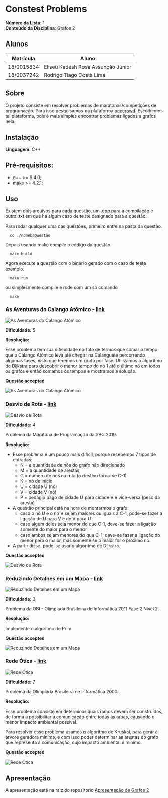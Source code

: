 # Constest Problems

**Número da Lista**: 1<br>
**Conteúdo da Disciplina**: Grafos 2<br>

## Alunos
|Matrícula | Aluno |
| -- | -- |
| 18/0015834  |  Eliseu Kadesh Rosa Assunção Júnior |
| 18/0037242  |  Rodrigo Tiago Costa Lima |

## Sobre 
O projeto consiste em resolver problemas de maratonas/competições de programação. Para isso pesquisamos na plataforma [beecrowd](https://www.beecrowd.com.br/). Escolhemos tal plataforma, pois é mais simples encontrar problemas ligados a grafos nela.

## Instalação 
**Linguagem**: C++<br>

## Pré-requisitos:

- g++ >= 9.4.0;
- make >= 4.2.1;

## Uso 

Existem dois arquivos para cada questão, um .cpp para a compilação e outro .txt em que há algum caso de teste designado para a questão.

Para rodar qualquer uma das questões, primeiro entre na pasta da questão.

```
  cd ./nomeDaQuestão
```

Depois usando make compile o código da questão

```
  make build
```

Agora execute a questão com o binário gerado com o caso de teste exemplo.

```
  make run
```

ou simplesmente compile e rode com um só comando

```
  make
```

### As Aventuras do Calango Atômico - [link](https://www.beecrowd.com.br/judge/pt/problems/view/3119)

![As Aventuras do Calango Atômico](Screenshots/AsAventurasDoCalango/questão.png)

**Dificuldade:** 5

**Resolução:**

Esse problema tem sua dificuldade no fato de termos que somar o tempo que o Calango Atômico leva até chegar na Calanguete percorrendo algumas fases, visto que teremos um grafo por fase.
Utilizamos o algoritmo de Dijkstra para descobrir o menor tempo do nó 1 até o último nó em todos os grafos e então somamos os tempos e mostramos a solução. 

**Questão accepted**

![As Aventuras do Calango Atômico](Screenshots/AsAventurasDoCalango/ac.png)

### Desvio de Rota - [link](https://www.beecrowd.com.br/judge/pt/problems/view/1123)

![Desvio de Rota](Screenshots/DesvioDeRotaScreenshots/questão.png)

**Dificuldade:** 4.

Problema da Maratona de Programação da SBC 2010.

**Resolução:**

* Esse problema é um pouco mais difícil, porque recebemos 7 tipos de  entradas:
    * N = a quantidade de nós do grafo não direcionado
    * M = a quantidade de arestas
    * C = número de nós na rota (o destino torna-se C-1)
    * K = nó de inicio
    * U = cidade U (nó)
    * V = cidade V (nó)
    * P = pedágio pago de cidade U para cidade V e vice-versa (peso da aresta)
* A questão principal está na hora de montarmos o grafo:
    * caso o nó U e o nó V sejam maiores ou iguais a C-1, pode-se fazer a ligação de U para V e de V para U
    * caso algum deles seja menor do que C-1, deve-se fazer a ligação somente do maior para o menor
    * caso ambos sejam menores do que C-1, deve-se fazer a ligação do menor para o maior, mas somente se o maior for o próximo nó.
* A partir disso, pode-se usar o algoritmo de Dijkstra.

**Questão accepted**

![Desvio de Rota](Screenshots/DesvioDeRotaScreenshots/ac.png)

### Reduzindo Detalhes em um Mapa - [link](https://www.beecrowd.com.br/judge/pt/problems/view/2404)

![Reduzindo Detalhes em um Mapa](Screenshots/ReduzindoDetalhesScreenshots/questão.png)

**Dificuldade:** 3.

Problema da OBI - Olimpíada Brasileira de Informática 2011 Fase 2 Nível 2.

**Resolução:** 

Implemente o algoritmo de Prim.

**Questão accepted**

![Reduzindo Detalhes em um Mapa](Screenshots/ReduzindoDetalhesScreenshots/ac.png)

### Rede Ótica - [link](https://www.beecrowd.com.br/judge/pt/problems/view/2190)

![Rede Ótica](Screenshots/RedeOtica/questão.png)

**Dificuldade:** 7

Problema da Olimpíada Brasileira de Informática 2000.

**Resolução:** 

Esse problema consiste em determinar quais ramos devem ser construídos, de forma a possibilitar a comunicação entre todas as tabas, causando o menor impacto ambiental possível.

Para resolver esse problema usamos o algoritmo de Kruskal, para gerar a árvore geradora mínima, e com isso poder determinar as arestas do grafo que representa a comunicação, cujo impacto ambiental é mínimo.


**Questão accepted**

![Rede Ótica](Screenshots/RedeOtica/ac.png)

## Apresentação

A apresentação está na raiz do repositorio [Apresentação de Grafos 2](./apresenta%C3%A7%C3%A3o.mp4)